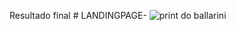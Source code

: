 Resultado final # LANDINGPAGE- ![print do ballarini](https://user-images.githubusercontent.com/104920494/170411940-6cbc3c71-a9b2-4343-9f69-c219e40e9775.png)
